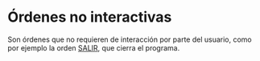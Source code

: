 # Órdenes no interactivas

Son órdenes que no requieren de interacción por parte del usuario, como por ejemplo la orden [SALIR](../ventana-de-dibujo/ordenes/s/salir.md), que cierra el programa.



